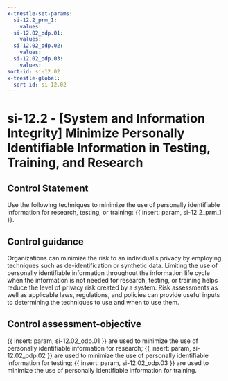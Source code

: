 ```yaml
---
x-trestle-set-params:
  si-12.2_prm_1:
    values:
  si-12.02_odp.01:
    values:
  si-12.02_odp.02:
    values:
  si-12.02_odp.03:
    values:
sort-id: si-12.02
x-trestle-global:
  sort-id: si-12.02
---
```


# si-12.2 - \[System and Information Integrity\] Minimize Personally Identifiable Information in Testing, Training, and Research

## Control Statement

Use the following techniques to minimize the use of personally identifiable information for research, testing, or training: {{ insert: param, si-12.2_prm_1 }}.

## Control guidance

Organizations can minimize the risk to an individual’s privacy by employing techniques such as de-identification or synthetic data. Limiting the use of personally identifiable information throughout the information life cycle when the information is not needed for research, testing, or training helps reduce the level of privacy risk created by a system. Risk assessments as well as applicable laws, regulations, and policies can provide useful inputs to determining the techniques to use and when to use them.

## Control assessment-objective

{{ insert: param, si-12.02_odp.01 }} are used to minimize the use of personally identifiable information for research;
{{ insert: param, si-12.02_odp.02 }} are used to minimize the use of personally identifiable information for testing;
{{ insert: param, si-12.02_odp.03 }} are used to minimize the use of personally identifiable information for training.
